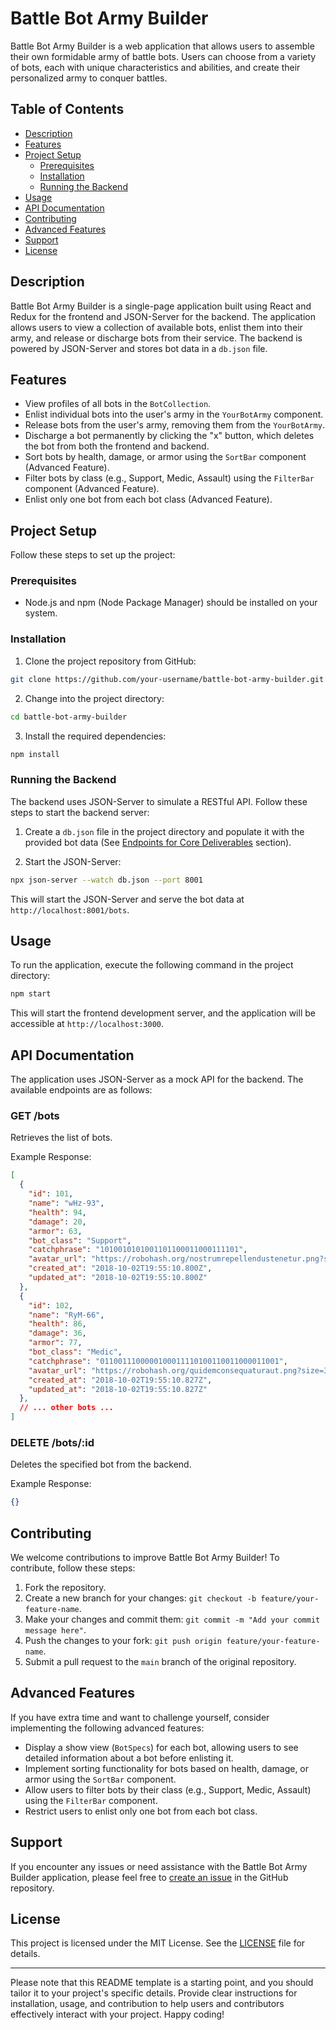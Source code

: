 # Battle Bot Army Builder

Battle Bot Army Builder is a web application that allows users to assemble their own formidable army of battle bots. Users can choose from a variety of bots, each with unique characteristics and abilities, and create their personalized army to conquer battles.

## Table of Contents

- [Description](#description)
- [Features](#features)
- [Project Setup](#project-setup)
  - [Prerequisites](#prerequisites)
  - [Installation](#installation)
  - [Running the Backend](#running-the-backend)
- [Usage](#usage)
- [API Documentation](#api-documentation)
- [Contributing](#contributing)
- [Advanced Features](#advanced-features)
- [Support](#support)
- [License](#license)

## Description

Battle Bot Army Builder is a single-page application built using React and Redux for the frontend and JSON-Server for the backend. The application allows users to view a collection of available bots, enlist them into their army, and release or discharge bots from their service. The backend is powered by JSON-Server and stores bot data in a `db.json` file.

## Features

- View profiles of all bots in the `BotCollection`.
- Enlist individual bots into the user's army in the `YourBotArmy` component.
- Release bots from the user's army, removing them from the `YourBotArmy`.
- Discharge a bot permanently by clicking the "x" button, which deletes the bot from both the frontend and backend.
- Sort bots by health, damage, or armor using the `SortBar` component (Advanced Feature).
- Filter bots by class (e.g., Support, Medic, Assault) using the `FilterBar` component (Advanced Feature).
- Enlist only one bot from each bot class (Advanced Feature).

## Project Setup

Follow these steps to set up the project:

### Prerequisites

- Node.js and npm (Node Package Manager) should be installed on your system.

### Installation

1. Clone the project repository from GitHub:

```bash
git clone https://github.com/your-username/battle-bot-army-builder.git
```

2. Change into the project directory:

```bash
cd battle-bot-army-builder
```

3. Install the required dependencies:

```bash
npm install
```

### Running the Backend

The backend uses JSON-Server to simulate a RESTful API. Follow these steps to start the backend server:

1. Create a `db.json` file in the project directory and populate it with the provided bot data (See [Endpoints for Core Deliverables](#endpoints-for-core-deliverables) section).

2. Start the JSON-Server:

```bash
npx json-server --watch db.json --port 8001
```

This will start the JSON-Server and serve the bot data at `http://localhost:8001/bots`.

## Usage

To run the application, execute the following command in the project directory:

```bash
npm start
```

This will start the frontend development server, and the application will be accessible at `http://localhost:3000`.

## API Documentation

The application uses JSON-Server as a mock API for the backend. The available endpoints are as follows:

### GET /bots

Retrieves the list of bots.

Example Response:

```json
[
  {
    "id": 101,
    "name": "wHz-93",
    "health": 94,
    "damage": 20,
    "armor": 63,
    "bot_class": "Support",
    "catchphrase": "1010010101001101100011000111101",
    "avatar_url": "https://robohash.org/nostrumrepellendustenetur.png?size=300x300&set=set1",
    "created_at": "2018-10-02T19:55:10.800Z",
    "updated_at": "2018-10-02T19:55:10.800Z"
  },
  {
    "id": 102,
    "name": "RyM-66",
    "health": 86,
    "damage": 36,
    "armor": 77,
    "bot_class": "Medic",
    "catchphrase": "0110011100000100011110100110011000011001",
    "avatar_url": "https://robohash.org/quidemconsequaturaut.png?size=300x300&set=set1",
    "created_at": "2018-10-02T19:55:10.827Z",
    "updated_at": "2018-10-02T19:55:10.827Z"
  },
  // ... other bots ...
]
```

### DELETE /bots/:id

Deletes the specified bot from the backend.

Example Response:

```json
{}
```

## Contributing

We welcome contributions to improve Battle Bot Army Builder! To contribute, follow these steps:

1. Fork the repository.
2. Create a new branch for your changes: `git checkout -b feature/your-feature-name`.
3. Make your changes and commit them: `git commit -m "Add your commit message here"`.
4. Push the changes to your fork: `git push origin feature/your-feature-name`.
5. Submit a pull request to the `main` branch of the original repository.

## Advanced Features

If you have extra time and want to challenge yourself, consider implementing the following advanced features:

- Display a show view (`BotSpecs`) for each bot, allowing users to see detailed information about a bot before enlisting it.
- Implement sorting functionality for bots based on health, damage, or armor using the `SortBar` component.
- Allow users to filter bots by their class (e.g., Support, Medic, Assault) using the `FilterBar` component.
- Restrict users to enlist only one bot from each bot class.

## Support

If you encounter any issues or need assistance with the Battle Bot Army Builder application, please feel free to [create an issue](https://github.com/your-username/battle-bot-army-builder/issues) in the GitHub repository.

## License

This project is licensed under the MIT License. See the [LICENSE](https://github.com/your-username/battle-bot-army-builder/blob/main/LICENSE) file for details.

---

Please note that this README template is a starting point, and you should tailor it to your project's specific details. Provide clear instructions for installation, usage, and contribution to help users and contributors effectively interact with your project. Happy coding!

